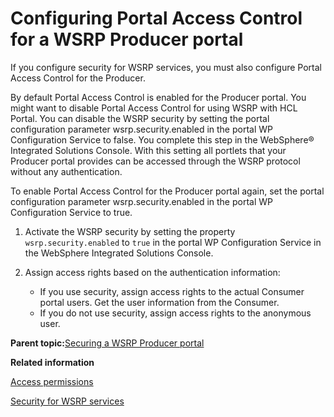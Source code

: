# Configuring Portal Access Control for a WSRP Producer portal

If you configure security for WSRP services, you must also configure Portal Access Control for the Producer.

By default Portal Access Control is enabled for the Producer portal. You might want to disable Portal Access Control for using WSRP with HCL Portal. You can disable the WSRP security by setting the portal configuration parameter wsrp.security.enabled in the portal WP Configuration Service to false. You complete this step in the WebSphere® Integrated Solutions Console. With this setting all portlets that your Producer portal provides can be accessed through the WSRP protocol without any authentication.

To enable Portal Access Control for the Producer portal again, set the portal configuration parameter wsrp.security.enabled in the portal WP Configuration Service to true.

1.  Activate the WSRP security by setting the property `wsrp.security.enabled` to `true` in the portal WP Configuration Service in the WebSphere Integrated Solutions Console.

2.  Assign access rights based on the authentication information:

    -   If you use security, assign access rights to the actual Consumer portal users. Get the user information from the Consumer.
    -   If you do not use security, assign access rights to the anonymous user.

**Parent topic:**[Securing a WSRP Producer portal ](../admin-system/wsrpt_prod_prep_sec.md)

**Related information**  


[Access permissions](../admin-system/sec_acc_rights.md)

[Security for WSRP services ](../admin-system/wsrpc_secy.md)

